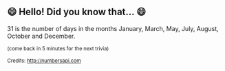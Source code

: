 ## :smile: Hello! Did you know that... :smile:
31 is the number of days in the months January, March, May, July, August, October and December.

<sup>(come back in 5 minutes for the next trivia)</sup>


<sup>Credits: http://numbersapi.com</sup>
